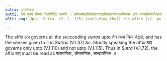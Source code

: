 ```yaml
---
sutra: प्राग्वतेष्ठञ्
vRtti: तेन तुल्यं क्रिया चेद्वतिरिति वक्ष्यति । प्रागेतस्माद्वतिसंशब्दनाद्यानितउर्ध्वमनुक्रमिष्यामः ठञ् प्रत्ययस्तेष्वधिकृतोवेदितव्यः ॥
vRtti_eng: Upto _Sutra_ (V. 1. 115) (excluding that) the affix (+/- इक or +/- क) bears rule.

---
```

The affix ठञ् governs all the succeeding _sutras_ upto तेन त्य्ल्यं क्रिय चेद्वात, and has the senses given to it in _Sutras_ (V.1.37) &c. Strictly speaking the affix ठञ् governs only upto (V.1.110) and not upto (V.1.115). Thus in _Sutra_ (V.1.72), the affix ठञ् must be read as पारायणिकः, तौरायणिकः, चान्द्रायणिकः ॥